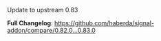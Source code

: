 Update to upstream 0.83

**Full Changelog**: https://github.com/haberda/signal-addon/compare/0.82.0...0.83.0